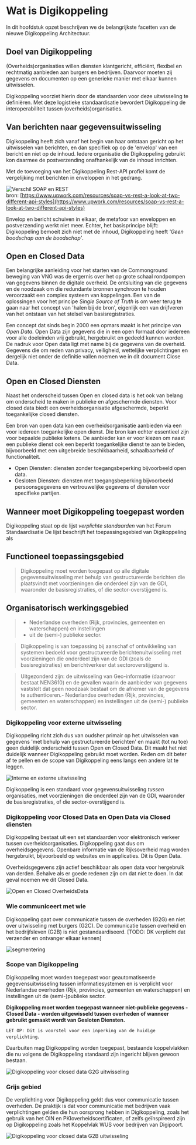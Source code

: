 # Wat is Digikoppeling

In dit hoofdstuk opzet beschrijven we de belangrijkste facetten van de nieuwe Digikoppeling Architectuur.


## Doel van Digikoppeling

(Overheids)organisaties willen diensten klantgericht, efficiënt, flexibel en rechtmatig aanbieden aan burgers en bedrijven. Daarvoor moeten zij gegevens en documenten op een generieke manier met elkaar kunnen uitwisselen.

Digikoppeling voorziet hierin door de standaarden voor deze uitwisseling te definiëren. Met deze logistieke standaardisatie bevordert Digikoppeling de interoperabiliteit tussen (overheids)organisaties.

## Van berichten naar gegevensuitwisseling

Digikoppeling heeft zich vanaf het begin van haar ontstaan gericht op het uitwisselen van berichten, en dan specifiek op op de 'envelop' van een bericht en  niet op de inhoud. Iedere organisatie die Digikoppeling gebruikt kon daarmee de postverzending onafhankelijk van de inhoud inrichten.

Met de toevoeging van het Digikoppeling Rest-API profiel komt de vergelijking met berichten in enveloppen in het gedrang.

![Verschil SOAP en REST](media/Upwork-Envelop-postcard.png "Soap vs. REST APIs (bron upwork.com")
<br>bron: [https://www.upwork.com/resources/soap-vs-rest-a-look-at-two-different-api-styles](https://www.upwork.com/resources/soap-vs-rest-a-look-at-two-different-api-styles)

Envelop en bericht schuiven in elkaar, de metafoor van enveloppen en postverzending werkt niet meer. Echter, het basisprincipe blijft: Digikoppeling bemoeit zich niet met de inhoud, Digikoppeling heeft *'Geen boodschap aan de boodschap'*.

## Open en Closed Data

Een belangrijke aanleiding voor het starten van de Commonground beweging van VNG was de ergernis over het op grote schaal rondpompen van gegevens binnen de digitale overheid. De ontsluiting van die gegevens en de noodzaak om die redundante bronnen synchroon te houden veroorzaakt een complex systeem van koppelingen. Een van de oplossingen voor het principe *Single Source of Truth* is om weer terug te gaan naar het concept van   'halen bij de bron', eigenlijk een van drijfveren van het ontstaan van het stelsel van basisregistraties.

Een concept dat sinds begin 2000 een opmars maakt is het principe van *Open Data*. Open Data zijn gegevens die in een open formaat door iedereen voor alle doeleinden vrij gebruikt, hergebruikt en gedeeld kunnen worden. De nadruk voor Open data ligt met name bij de gegevens van de overheid. Gegevens die om reden van privacy, veiligheid, wettelijke verplichtingen en dergelijk niet onder de definitie vallen noemen we in dit document Close Data.

## Open en Closed Diensten

Naast het onderscheid tussen Open en closed data is het ook van belang om onderscheid te maken in publieke en afgeschermde diensten. Voor closed data biedt een overheidsorganisatie afgeschermde, beperkt toegankelijke closed diensten.

Een bron van open data kan een overheidsorganisatie aanbieden via een voor iedereen toegankelijke open dienst. Die bron kan echter essentieel zijn voor bepaalde publieke ketens. De aanbieder kan er voor kiezen om  naast een publieke dienst ook een beperkt toegankelijke dienst te aan te bieden, bijvoorbeeld met een uitgebreide beschikbaarheid, schaalbaarheid of functionaliteit.

- Open Diensten: diensten zonder toegangsbeperking bijvoorbeeld open data.
- Gesloten Diensten: diensten met toegangsbeperking bijvoorbeeld persoonsgegevens en vertrouwelijke gegevens of diensten voor specifieke partijen.


## Wanneer moet Digikoppeling toegepast worden

Digikoppeling staat op de lijst *verplichte standaarden* van het Forum Standaardisatie De lijst beschrijft het toepassingsgebied van Digikoppeling als

## Functioneel toepassingsgebied
> Digikoppeling moet worden toegepast op alle digitale gegevensuitwisseling met behulp van gestructureerde berichten die plaatsvindt met voorzieningen die onderdeel zijn van de GDI, waaronder de basisregistraties, of die sector-overstijgend is.

## Organisatorisch werkingsgebied

> - Nederlandse overheden (Rijk, provincies, gemeenten en waterschappen) en instellingen
> - uit de (semi-) publieke sector.

> Digikoppeling is van toepassing bij aanschaf of ontwikkeling van systemen bedoeld voor gestructureerde berichtenuitwisseling met voorzieningen die onderdeel zijn van de GDI (zoals de basisregistraties) en berichtverkeer dat sectoroverstijgend is.

> Uitgezonderd zijn: de uitwisseling van Geo-informatie (daarvoor bestaat NEN3610) en de gevallen waarin de aanbieder van gegevens vaststelt dat geen noodzaak bestaat om de afnemer van de gegevens te authenticeren.- Nederlandse overheden (Rijk, provincies, gemeenten en waterschappen) en instellingen uit de (semi-) publieke sector.

### Digikoppeling voor externe uitwisseling

Digikoppeling richt zich dus van oudsher primair op het uitwisselen van gegevens 'met behulp van gestructureerde berichten' en maakt (tot nu toe) geen duidelijk onderscheid tussen Open en Closed Data. Dit maakt het niet duidelijk wanneer Digikoppeling gebruikt moet worden. Reden om dit beter af te pellen en de scope van Digikoppeling eens langs een andere lat te leggen.

![Interne en externe uitwisseling](media/DK_Intern-extern.png "Interne en Externe gegevensuitwisseling")

Digikoppeling is een standaard voor gegevensuitwisseling *tussen* organisaties, met voorzieningen die onderdeel zijn van de GDI, waaronder de basisregistraties, of die sector-overstijgend is.

### Digikoppeling voor Closed Data en Open Data via Closed diensten

Digikoppeling bestaat uit een set standaarden voor elektronisch verkeer tussen overheidsorganisaties. Digikoppeling gaat dus om overheidsgegevens. Openbare informatie van de Rijksoverheid mag worden hergebruikt, bijvoorbeeld op websites en in applicaties. Dit is Open Data.

Overheidsgegevens zijn actief beschikbaar als open data voor hergebruik van derden. Behalve als er goede redenen zijn om dat niet te doen. In dat geval noemen we dit Closed Data.

![Open en Closed OverheidsData](media/DK_open_closed_data.png "Open en Closed OverheidsData")

### Wie communiceert met wie

Digikoppeling gaat over communicatie tussen de overheden (G2G) en niet over uitwisseling met burgers (G2C). De communicatie tussen overheid en het bedrijfsleven (G2B) is niet gestandaardiseerd. [TODO: DK verplicht dat verzender en ontvanger elkaar kennen]

![segmentering](media/DK_segmentering.png "segmentering van de communicatie")


### Scope van Digikoppeling

Digikoppeling moet worden toegepast voor geautomatiseerde gegevensuitwisseling tussen informatiesystemen en is verplicht voor Nederlandse overheden (Rijk, provincies, gemeenten en waterschappen) en instellingen uit de (semi-)publieke sector.

<aside class="note">

**Digikoppeling moet worden toegepast wanneer niet-publieke gegevens - Closed Data -   worden uitgewisseld tussen overheden of wanneer gebruikt gemaakt wordt van Gesloten Diensten.**

`LET OP: Dit is voorstel voor een inperking van de huidige verplichting`.

Daarbuiten mag Digikoppeling worden toegepast, bestaande koppelvlakken die nu volgens de Digikoppeling standaard zijn ingericht blijven gewoon bestaan.

</aside>

![Digikoppeling voor closed data G2G uitwisseling](media/DK_closed_g2g.png "Digikoppeling voor closed data G2G uitwisseling")

### Grijs gebied

De verplichting voor Digikoppeling geldt dus voor communicatie tussen overheden. De praktijk is dat voor communicatie met bedrijven vaak verplichtingen gelden die hun oorsprong hebben in Digikoppeling, zoals het gebruik van het OIN en PKIoverheidscertificaten, of zelfs geïnspireerd zijn op Digikoppeling zoals het Koppelvlak WUS voor bedrijven van Digipoort.

![Digikoppeling voor closed data G2B uitwisseling](media/DK_closed_b2g.png "Digikoppeling voor closed data G2B uitwisseling")
